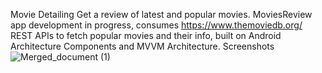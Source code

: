 Movie Detailing
Get a review of latest and popular movies. MoviesReview app development in progress, consumes https://www.themoviedb.org/ REST APIs to fetch popular movies and their info, built on Android Architecture Components and MVVM Architecture.
Screenshots
![Merged_document (1)](https://github.com/Qowos8/Movie_Detailing/assets/89923159/2dbfb69b-f691-44c1-899c-cc69f3c1473b)
